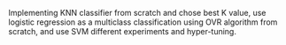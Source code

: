 Implementing KNN classifier from scratch and chose best K value, 
use logistic regression as a multiclass classification using OVR algorithm from scratch,
and use SVM different experiments and hyper-tuning.
